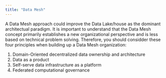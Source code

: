 ```yaml
---
title: "Data Mesh"
---
```


A Data Mesh approach could improve the Data Lake/house as the dominant architectual paradigm. It is important to understand that the Data Mesh concept primarily establishes a new organizational perspective and is less based on technical problem solving. Therefore, you should considder these four principles when building up a Data Mesh organization:
1. Domain-Oriented decentralized data ownership and architecture
2. Data as a product
3. Self-serve data infrastructure as a platform
4. Federated computational governance